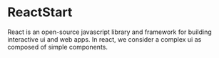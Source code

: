 # ReactStart
React is an open-source javascript library and framework for building interactive ui and web apps.
In react, we consider a complex ui as composed of simple components.
